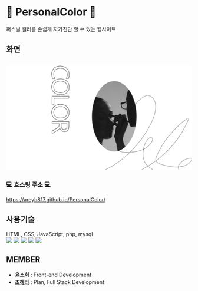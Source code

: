 # :art: PersonalColor :art:
퍼스널 컬러를 손쉽게 자가진단 할 수 있는 웹사이트

## 화면
![메인화면](img/back_white_sh.jpg)
--------------------------------
### :computer: 호스팅 주소 :computer:
https://areyh817.github.io/PersonalColor/

## 사용기술
HTML, CSS, JavaScript, php, mysql<br>
<img src="https://img.shields.io/badge/HTML5-E34F26?style=flat-square&logo=HTML5&logoColor=white"/>
<img src="https://img.shields.io/badge/CSS3-1572B6?style=flat-square&logo=CSS3&logoColor=white"/>
<img src="https://img.shields.io/badge/JavaScript-F7DF1E?style=flat-square&logo=JavaScript&logoColor=white"/>
<img src="https://img.shields.io/badge/PHP-777BB4?style=flat-square&logo=PHP&logoColor=white"/>
<img src="https://img.shields.io/badge/MySQL-4479A1?style=flat-square&logo=MySQL&logoColor=white"/>
## MEMBER 
* **[윤소희](https://github.com/sohee1214)** : Front-end Development
* **[조혜라](https://github.com/areyh817)** : Plan, Full Stack Development
